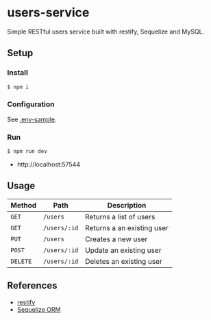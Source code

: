 # users-service

Simple RESTful users service built with restify, Sequelize and MySQL.

## Setup

### Install

```bash
$ npm i
```

### Configuration

See [.env-sample](.env-sample).

### Run

```bash
$ npm run dev
```

-   http://localhost:57544

## Usage

| Method   | Path         | Description                |
| -------- | ------------ | -------------------------- |
| `GET`    | `/users`     | Returns a list of users    |
| `GET`    | `/users/:id` | Returns a an existing user |
| `PUT`    | `/users`     | Creates a new user         |
| `POST`   | `/users/:id` | Update an existing user    |
| `DELETE` | `/users/:id` | Deletes an existing user   |

## References

-   [restify](http://restify.com/)
-   [Sequelize ORM](https://sequelize.org/)

